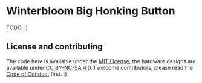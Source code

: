 # Winterbloom Big Honking Button

TODO. :)

## License and contributing

The code here is available under the [MIT License](firmware/LICENSE), the hardware designs are available under [CC BY-NC-SA 4.0](hardware/LICENSE). I welcome contributors, please read the [Code of Conduct](CODE_OF_CONDUCT.md) first. :)
